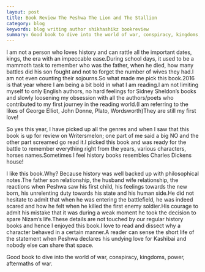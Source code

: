 ```yaml
---
layout: post
title: Book Review The Peshwa The Lion and The Stallion
category: blog
keywords: blog writing author shikhashikz bookreview
summary: Good book to dive into the world of war, conspiracy, kingdoms, power, aftermaths of war.
---
```


I am not a person who loves history and can rattle all the important dates, kings, the era with an impeccable ease.During school days, it used to be a mammoth task to remember who was the father, when he died, how many battles did his son fought and not to forget the number of wives they had.I am not even counting their sojourns.So what made me pick this book.2016 is that year where I am being a bit bold in what I am reading.I am not limiting myself to only English authors, no hard feelings for Sidney Sheldon’s books and slowly loosening my obsession with all the authors/poets who contributed to my first journey in the reading world.(I am referring to the likes of George Elliot, John Donne, Plato, Wordsworth)They are still my first love!

So yes this year, I have picked up all the genres and when I saw that this book is up for review on Writersmelon; one part of me said a big NO and the other part screamed go read it.I picked this book and was ready for the battle to remember everything right from the years, various characters, horses names.Sometimes I feel history books resembles Charles Dickens house!

I like this book.Why? Because history was well backed up with philosophical notes.The father son relationship, the husband wife relationship, the reactions when Peshwa saw his first child, his feelings towards the new born, his unrelenting duty towards his state and his human side.He did not hesitate to admit that when he was entering the battlefield, he was indeed scared and how he felt when he killed the first enemy soldier.His courage to admit his mistake that it was during a weak moment he took the decision to spare Nizam’s life.These details are not touched by our regular history books and hence I enjoyed this book.I love to read and dissect why a character behaved in a certain manner.A reader can sense the short life of the statement when Peshwa declares his undying love for Kashibai and nobody else can share that space.

Good book to dive into the world of war, conspiracy, kingdoms, power, aftermaths of war.
